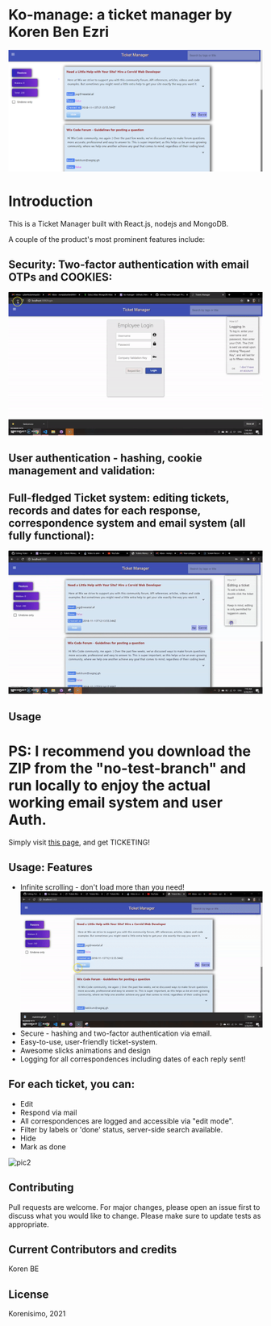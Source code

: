 # Ko-manage: a ticket manager by Koren Ben Ezri
![](main.PNG)
 
# Introduction

This is a Ticket Manager built with React.js, nodejs and MongoDB. 

A couple of the product's most prominent features include:

## Security: Two-factor authentication with email OTPs and COOKIES:
![pic one](mainintrogif.gif)
## User authentication - hashing, cookie management and validation:
## Full-fledged Ticket system: editing tickets, records and dates for each response, correspondence system and email system (all fully functional): 
![gif](editinggif.gif)


## Usage

# PS: I recommend you download the ZIP from the "no-test-branch" and run locally to enjoy the actual working email system and user Auth.

Simply visit [this page](https://ko-manager.herokuapp.com/), and get TICKETING! 


## Usage: Features

* Infinite scrolling - don't load more than you need!
![inf](infinitescroll.gif)
* Secure - hashing and two-factor authentication via email.
* Easy-to-use, user-friendly ticket-system.
* Awesome slicks animations and design
* Logging for all correspondences including dates of each reply sent!


## For each ticket, you can:

* Edit
* Respond via mail
* All correspondences are logged and accessible via "edit mode".
* Filter by labels or 'done' status, server-side search available.
* Hide
* Mark as done

![pic2](slick.PNG)

## Contributing
Pull requests are welcome. For major changes, please open an issue first to discuss what you would like to change.
Please make sure to update tests as appropriate.

## Current Contributors and credits

Koren BE


## License
Korenisimo, 2021

